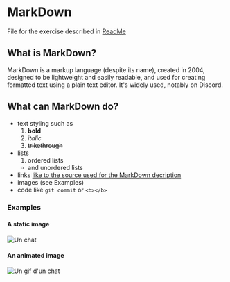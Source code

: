 # MarkDown

File for the exercise described in [ReadMe](README.md)

## What is MarkDown?
MarkDown is a markup language (despite its name), created in 2004, designed to be lightweight and easily readable, and used for creating formatted text using a plain text editor. It's widely used, notably on Discord.

## What can MarkDown do?

- text styling such as
  1. **bold**
  2. *italic*
  3. ~~trikethrough~~
- lists
  1. ordered lists
  - and unordered lists
- links [like to the source used for the MarkDown decription](https://en.wikipedia.org/wiki/Markdown)
- images (see Examples)
- code like `git commit` or `<b></b>`

### Examples

#### A static image
![Un chat](https://www.larousse.fr/encyclopedie/data/images/1310591-Chat_American_shorthair.jpg)

#### An animated image
![Un gif d'un chat](https://media.tenor.com/DE-LrMdvq_UAAAAC/chat-tout-mou.gif)

